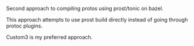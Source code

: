 Second approach to compiling protos using prost/tonic on bazel.

This approach attempts to use prost build directly instead of going through protoc plugins.

Custom3 is my preferred approach.